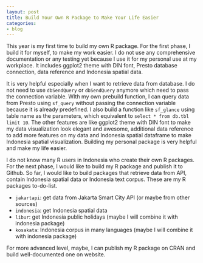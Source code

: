 ```yaml
---
layout: post
title: Build Your Own R Package to Make Your Life Easier
categories:
- blog
---
```


This year is my first time to build my own R package. For the first phase, I build it for myself, to make my work easier. I do not use any comprehensive documentation or any testing yet because I use it for my personal use at my workplace. It includes ggplot2 theme with DIN font, Presto database connection, data reference and Indonesia spatial data. 

It is very helpful especially when I want to retrieve data from database. I do not need to use `dbSendQuery` or `dbSendQuery` anymore which need to pass the connection variable. WIth my own prebuild function, I can query data from Presto using `sf_query` without passing the connection variable because it is already predefined. I also build a function like `sf_glance` using table name as the parameters, which equivalent to `select * from db.tbl limit 10`. The other features are like ggplot2 theme with DIN font to make my data visualization look elegant and awesome, additional data reference to add more features on my data and Indonesia spatial dataframe to make Indonesia spatial visualization. Building my personal package is very helpful and make my life easier.

I do not know many R users in Indonesia who create their own R packages. For the next phase, I would like to build my R package and publish it to Github. So far, I would like to build packages that retrieve data from API, contain Indonesia spatial data or Indonesia text corpus. These are my R packages to-do-list.

- `jakartapi`: get data from Jakarta Smart City API (or maybe from other sources)
- `indonesia`: get Indonesia spatial data
- `libur`: get Indonesia public holidays (maybe I will combine it with indonesia package)
- `kosakata`: Indonesia corpus in many languages (maybe I will combine it with indonesia package)

For more advanced level, maybe, I can publish my R package on CRAN and build well-documented one on website.

